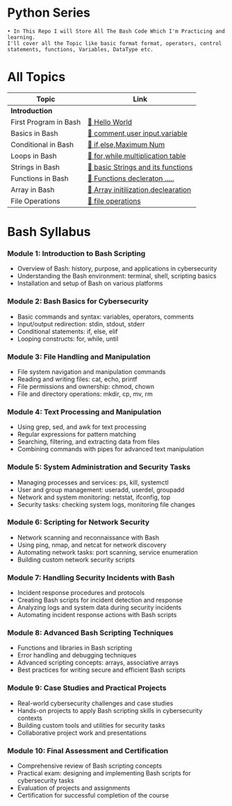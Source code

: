 # Python Series
    • In This Repo I will Store All The Bash Code Which I'm Practicing and learning. 
    I'll cover all the Topic like basic format format, operators, control statements, functions, Variables, DataType etc.    


# All Topics

| Topic                                 |                                               Link                                                      |  
|---------------------------------------|---------------------------------------------------------------------------------------------------------|
| **Introduction**                      |                                                                                                         |
| First Program in Bash                 | [🔗 Hello World](https://github.com/Raunaksplanet/Bash-Series/blob/main/BashFiles/FirstProgram.sh)      |
| Basics in Bash                        | [🔗 comment,user input,variable](https://github.com/Raunaksplanet/Bash-Series/blob/main/BashFiles/BashBasics.sh)      |
| Conditional in Bash                   | [🔗 if,else,Maximum Num](https://github.com/Raunaksplanet/Bash-Series/blob/main/BashFiles/if_else.sh)      |
| Loops in Bash                         | [🔗 for,while,multiplication table](https://github.com/Raunaksplanet/Bash-Series/blob/main/BashFiles/loops.sh)      |
| Strings in Bash                       | [🔗 basic Strings and its functions](https://github.com/Raunaksplanet/Bash-Series/blob/main/BashFiles/strings.sh)      |
| Functions in Bash                     | [🔗 Functions decleraton .....](https://github.com/Raunaksplanet/Bash-Series/blob/main/BashFiles/functions.sh)      |
| Array in Bash                         | [🔗 Array initilization,declearation](https://github.com/Raunaksplanet/Bash-Series/blob/main/BashFiles/array.sh)      |
| File Operations                       | [🔗 file operations](https://github.com/Raunaksplanet/Bash-Series/blob/main/BashFiles/file_operations.sh)      |

# Bash Syllabus 

### Module 1: Introduction to Bash Scripting
- Overview of Bash: history, purpose, and applications in cybersecurity
- Understanding the Bash environment: terminal, shell, scripting basics
- Installation and setup of Bash on various platforms

### Module 2: Bash Basics for Cybersecurity
- Basic commands and syntax: variables, operators, comments
- Input/output redirection: stdin, stdout, stderr
- Conditional statements: if, else, elif
- Looping constructs: for, while, until

### Module 3: File Handling and Manipulation
- File system navigation and manipulation commands
- Reading and writing files: cat, echo, printf
- File permissions and ownership: chmod, chown
- File and directory operations: mkdir, cp, mv, rm

### Module 4: Text Processing and Manipulation
- Using grep, sed, and awk for text processing
- Regular expressions for pattern matching
- Searching, filtering, and extracting data from files
- Combining commands with pipes for advanced text manipulation

### Module 5: System Administration and Security Tasks
- Managing processes and services: ps, kill, systemctl
- User and group management: useradd, userdel, groupadd
- Network and system monitoring: netstat, ifconfig, top
- Security tasks: checking system logs, monitoring file changes

### Module 6: Scripting for Network Security
- Network scanning and reconnaissance with Bash
- Using ping, nmap, and netcat for network discovery
- Automating network tasks: port scanning, service enumeration
- Building custom network security scripts

### Module 7: Handling Security Incidents with Bash
- Incident response procedures and protocols
- Creating Bash scripts for incident detection and response
- Analyzing logs and system data during security incidents
- Automating incident response actions with Bash scripts

### Module 8: Advanced Bash Scripting Techniques
- Functions and libraries in Bash scripting
- Error handling and debugging techniques
- Advanced scripting concepts: arrays, associative arrays
- Best practices for writing secure and efficient Bash scripts

### Module 9: Case Studies and Practical Projects
- Real-world cybersecurity challenges and case studies
- Hands-on projects to apply Bash scripting skills in cybersecurity contexts
- Building custom tools and utilities for security tasks
- Collaborative project work and presentations

### Module 10: Final Assessment and Certification
- Comprehensive review of Bash scripting concepts
- Practical exam: designing and implementing Bash scripts for cybersecurity tasks
- Evaluation of projects and assignments
- Certification for successful completion of the course
